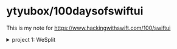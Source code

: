 #  ytyubox/100daysofswiftui

This is my note for https://www.hackingwithswift.com/100/swiftui
<details><summary>project 1: WeSplit</summary>
<p>

![](project%201%20wesplit/WeSplit/WeSplit.gif)

Learned: 
1. two way binding
2. style by `PickStyle`

Confused: 
1. How to dismiss keyboard?


</p>
</details>
 
